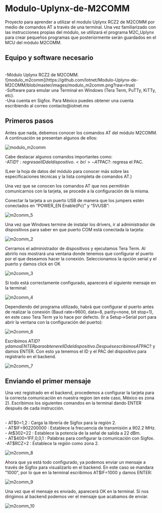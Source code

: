 # Modulo-Uplynx-de-M2COMM #
Proyecto para aprender a utilizar el modulo Uplynx RCZ2 de M2COMM por medio de comandos AT a través de una terminal. Una vez familiarizado con las instrucciones propias del módulo, se utilizará el programa M2C_Uplynx para crear pequeños programas que posteriormente serán guardados en el MCU del módulo M2COMM. 

## Equipo y software necesario ##
<br />
-Módulo Uplynx RCZ2 de M2COMM.
<br />
![modulo_m2comm](https://github.com/Iotnet/Modulo-Uplynx-de-M2COMM/blob/master/images/modulo_m2comm.png?raw=true)
<br />
-Software para emular una Terminal en Windows (Tera Term, PuTTy, KiTTy, etc).
<br />
-Una cuenta en Sigfox. Para México puedes obtener una cuenta escribiendo al correo contacto@iotnet.mx

## Primeros pasos ## 
Antes que nada, debemos conocer los comandos AT del módulo M2COMM. A continuación se presentan algunos de ellos:

![modulo_m2comm](https://github.com/Iotnet/Modulo-Uplynx-de-M2COMM/blob/master/images/comandos1.png?raw=true)

Cabe destacar algunos comandos importantes como:
<br />
-AT$ID?: regresa el ID del dispositivo.
<br />
-AT$PAC?: regresa el PAC.

(Leer la hoja de datos del módulo para conocer más sobre las especificaciones técnicas y la lista completa de comandos AT.)


Una vez que se conocen los comandos AT que nos permitirán comunicarnos con la tarjeta, se procede a la configuración de la misma.

Conectar la tarjeta a un puerto USB de manera que los jumpers estén conectados en “POWER_EN Enable(Pc)” y “5VUSB”:

![m2comm_5](https://github.com/Iotnet/Modulo-Uplynx-de-M2COMM/blob/master/images/m2comm_5.jpg?raw=true)

Una vez que Windows termine de instalar los drivers, ir al administrador de dispositivos para saber en que puerto COM está conectada la tarjeta:

![m2comm_2](https://github.com/Iotnet/Modulo-Uplynx-de-M2COMM/blob/master/images/m2comm_2.png?raw=true)

Cerramos el administrador de dispositivos y ejecutamos Tera Term. Al abrirlo nos mostrará una ventana donde tenemos que configurar el puerto por el que deseamos hacer la conexión. Seleccionamos la opción serial y el puerto y damos click en OK

![m2comm_3](https://github.com/Iotnet/Modulo-Uplynx-de-M2COMM/blob/master/images/m2comm_3.png?raw=true)

Si todo está correctamente configurado, aparecerá el siguiente mensaje en la terminal:

![m2comm_4](https://github.com/Iotnet/Modulo-Uplynx-de-M2COMM/blob/master/images/m2comm_4.png?raw=true)

Dependiendo del programa utilizado, habrá que configurar el puerto antes de realizar la conexión (Baud rate=9600, data=8, parity=none, bit stop=1), en este caso Tera Term ya lo hace por defecto. (Ir a Setup->Serial port para abrir la ventana con la configuración del puerto):

![m2comm_6](https://github.com/Iotnet/Modulo-Uplynx-de-M2COMM/blob/master/images/m2comm_6.png?raw=true)

Escribimos AT$ID? y damos ENTER para obtener el ID del dispositivo. Después escribimos AT$PAC? y damos ENTER. Con esto ya tenemos el ID y el PAC del dispositivo para registrarlo en el backend.

![m2comm_7](https://github.com/Iotnet/Modulo-Uplynx-de-M2COMM/blob/master/images/m2comm_7.png?raw=true)

## Enviando el primer mensaje ##

Una vez registrado en el backend, procedemos a configurar la tarjeta para la correcta comunicación en nuestra region (en este caso, México es zona 2). Escribimos los siguientes comandos en la terminal dando ENTER después de cada instrucción. 

<br />
- AT$0=1,2 : Carga la librería de Sigfox para la región 2.
<br />
- AT$IF=902200000 : Establece la frecuencia de transmisión a 902.2 MHz.
<br />
- At$302=22 : Establece la potencia de la señal de salida a 22 dBm.
<br />
- AT$400=1FF,0,0,1 : Palabras para configurar la comunicación con Sigfox.
<br />
-AT$RCZ=2 : Establece la región como zona 2.

![m2comm_8](https://github.com/Iotnet/Modulo-Uplynx-de-M2COMM/blob/master/images/m2comm_8.png?raw=true)

Ahora que ya está todo configurado, ya podemos enviar un mensaje a través de Sigfox para visualizarlo en el backend. En este caso se mandara “1000”, por lo que en la terminal escribimos AT$IF=1000 y damos ENTER:

![m2comm_9](https://github.com/Iotnet/Modulo-Uplynx-de-M2COMM/blob/master/images/m2comm_9.png?raw=true)

Una vez que el mensaje es enviado, aparecerá OK en la terminal. Si nos dirigimos al backend podemos ver el mensaje que acabamos de enviar.

![m2comm_10](https://github.com/Iotnet/Modulo-Uplynx-de-M2COMM/blob/master/images/m2comm_10.png?raw=true)